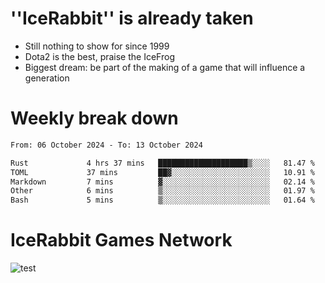 # ''IceRabbit'' is already taken
- Still nothing to show for since 1999
- Dota2 is the best, praise the IceFrog
- Biggest dream: be part of the making of a game that will influence a generation

# Weekly break down
<!--START_SECTION:waka-->

```txt
From: 06 October 2024 - To: 13 October 2024

Rust             4 hrs 37 mins   ████████████████████▒░░░░   81.47 %
TOML             37 mins         ██▓░░░░░░░░░░░░░░░░░░░░░░   10.91 %
Markdown         7 mins          ▓░░░░░░░░░░░░░░░░░░░░░░░░   02.14 %
Other            6 mins          ▒░░░░░░░░░░░░░░░░░░░░░░░░   01.97 %
Bash             5 mins          ▒░░░░░░░░░░░░░░░░░░░░░░░░   01.64 %
```

<!--END_SECTION:waka-->

# IceRabbit Games Network
![test](https://steam-stat.vercel.app/api?profileName=IceRabbit.png)

